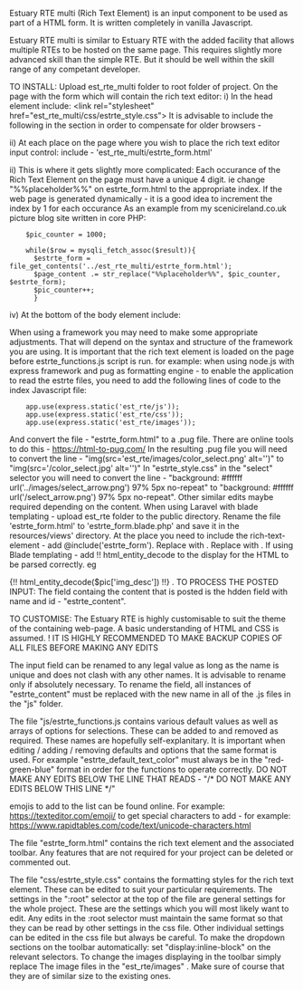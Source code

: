 Estuary RTE multi (Rich Text Element) is an input component to be used as part of a HTML form. It is written completely in vanilla Javascript.

Estuary RTE multi is similar to Estuary RTE with the added facility that allows multiple RTEs to be hosted on the same page. This requires slightly more advanced skill than the simple RTE. But
it should be well within the skill range of any competant developer. 

TO INSTALL: Upload est_rte_multi folder to root folder of project. On the page with the form which will contain the rich text editor: i) In the head element include: &lt;link rel="stylesheet" href="est_rte_multi/css/estrte_style.css">
It is advisable to include the following in the section in order to compensate for older browsers - <script src="https://unpkg.com/@babel/standalone/babel.min.js"></script>

ii) At each place on the page where you wish to place the rich text editor input control: include - 'est_rte_multi/estrte_form.html'

ii) This is where it gets slightly more complicated: Each occurance of the Rich Text Element on the page must have a unique 4 digit.
      ie change "%%placeholder%%" on estrte_form.html to the appropriate index.
If the web page is generated dynamically - it is a good idea to increment the index by 1 for each occurance
      As an example from my scenicireland.co.uk picture blog site written in core PHP:
      
        $pic_counter = 1000;
        
        while($row = mysqli_fetch_assoc($result)){
          $estrte_form = file_get_contents('../est_rte_multi/estrte_form.html');
          $page_content .= str_replace("%%placeholder%%", $pic_counter, $estrte_form);
          $pic_counter++;
          }

iv) At the bottom of the body element include: <script type="text/javascript" src="est_rte_multi/js/estrte_functions.js"></script>

When using a framework you may need to make some appropriate adjustments. That will depend on the syntax and structure of the framework you are using. It is important that the rich text element is loaded on the page before estrte_functions.js script is run. for example: when using node.js with express framework and pug as formatting engine - to enable the application to read the estrte files, you need to add the following lines of code to the index Javascript file:

        app.use(express.static('est_rte/js'));
        app.use(express.static('est_rte/css'));
        app.use(express.static('est_rte/images'));
   And convert the file - "estrte_form.html" to a .pug file. There are online tools to do this - https://html-to-pug.com/
                 In the resulting .pug file you will need to convert the line - "img(src='est_rte/images/color_select.png' alt='')" to "img(src='/color_select.jpg' alt='')"
                 In "estrte_style.css" in the "select" selector you will need to convert the line - "background: #ffffff url('../images/select_arrow.png') 97% 5px no-repeat" to
  "background: #ffffff url('/select_arrow.png') 97% 5px no-repeat".
  Other similar edits maybe required depending on the content.
When using Laravel with blade templating - upload est_rte folder to the public directory. Rename the file 'estrte_form.html' to 'estrte_form.blade.php' and save it in the resources/views' directory. At the place you need to include the rich-text-element - add @include('estrte_form'). Replace <script type="text/javascript" src="est_rte/js/estrte_functions.js"></script> with <script type="text/javascript" src="{{ asset('/est_rte/js/estrte_functions.js')}}"></script>. Replace with . If using Blade templating - add !! html_entity_decode to the display for the HTML to be parsed correctly. eg

{!! html_entity_decode($pic['img_desc']) !!}
.
TO PROCESS THE POSTED INPUT: The field containg the content that is posted is the hdden field with name and id - "estrte_content".

TO CUSTOMISE: The Estuary RTE is highly customisable to suit the theme of the containing web-page. A basic understanding of HTML and CSS is assumed. ! IT IS HIGHLY RECOMMENDED TO MAKE BACKUP COPIES OF ALL FILES BEFORE MAKING ANY EDITS

The input field can be renamed to any legal value as long as the name is unique and does not clash with any other names. It is advisable to rename only if absolutely necessary. To rename the field, all instances of "estrte_content" must be replaced with the new name in all of the .js files in the "js" folder.

The file "js/estrte_functions.js contains various default values as well as arrays of options for selections. These can be added to and removed as required. These names are hopefully self-explanitary. It is important when editing / adding / removing defaults and options that the same format is used. For example "estrte_default_text_color" must always be in the "red-green-blue" format in order for the functions to operate correctly. DO NOT MAKE ANY EDITS BELOW THE LINE THAT READS - "/* DO NOT MAKE ANY EDITS BELOW THIS LINE */"

emojis to add to the list can be found online. For example: https://texteditor.com/emoji/ to get special characters to add - for example: https://www.rapidtables.com/code/text/unicode-characters.html

The file "estrte_form.html" contains the rich text element and the associated toolbar. Any features that are not required for your project can be deleted or commented out.

The file "css/estrte_style.css" contains the formatting styles for the rich text element. These can be edited to suit your particular requirements. The settings in the ":root" selector at the top of the file are general settings for the whole project. These are the settings which you will most likely want to edit. Any edits in the :root selector must maintain the same format so that they can be read by other settings in the css file. Other individual settings can be edited in the css file but always be careful. To make the dropdown sections on the toolbar automatically: set "display:inline-block" on the relevant selectors. To change the images displaying in the toolbar simply replace The image files in the "est_rte/images" . Make sure of course that they are of similar size to the existing ones.




